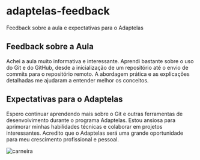 # adaptelas-feedback
Feedback sobre a aula e expectativas para o Adaptelas

## Feedback sobre a Aula

Achei a aula muito informativa e interessante. Aprendi bastante sobre o uso do Git e do GitHub, desde a inicialização de um repositório até o envio de commits para o repositório remoto. A abordagem prática e as explicações detalhadas me ajudaram a entender melhor os conceitos.

## Expectativas para o Adaptelas

Espero continuar aprendendo mais sobre o Git e outras ferramentas de desenvolvimento durante o programa Adaptelas. Estou ansiosa para aprimorar minhas habilidades técnicas e colaborar em projetos interessantes. Acredito que o Adaptelas será uma grande oportunidade para meu crescimento profissional e pessoal.
 
 ![ carneira](https://3.bp.blogspot.com/-Wx-_oxrVS5E/WWTnSW_bSWI/AAAAAAAAHV0/BtgCGakFjQAoCZJWtWtdbqWcwOkZ736qwCEwYBhgL/s1600/BDdinosaurs3.png)
